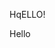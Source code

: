 <!doctype html>
<html lang="en">
  <head>
    <meta charset="utf-8">
    <meta http-equiv="X-UA-Compatible" content="IE=edge">
    <meta name="viewport" content="width=device-width, initial-scale=1">
    <title>Bootstrap Starter Page</title>
    <link rel="stylesheet" href="style.css">
  </head>

<body>
<div class="container">
<p class="primary">HqELLO!</p>
<p class="secondary">Hello</p>
  </div>
  
</body>
</html>
